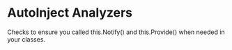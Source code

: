 # AutoInject Analyzers

Checks to ensure you called this.Notify() and this.Provide() when needed in your classes.
